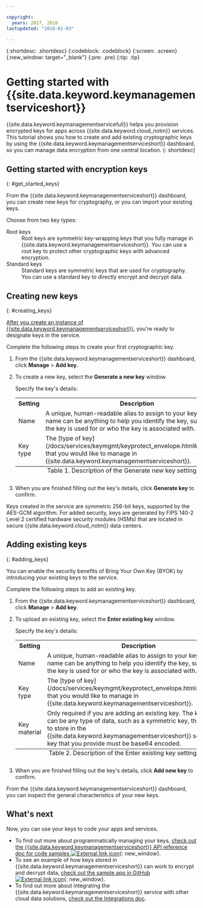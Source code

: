 ```yaml
---

copyright:
  years: 2017, 2018
lastupdated: "2018-01-03"

---
```


{:shortdesc: .shortdesc}
{:codeblock: .codeblock}
{:screen: .screen}
{:new_window: target="_blank"}
{:pre: .pre}
{:tip: .tip}

# Getting started with {{site.data.keyword.keymanagementserviceshort}}

{{site.data.keyword.keymanagementservicefull}} helps you provision encrypted keys for apps across {{site.data.keyword.cloud_notm}} services. This tutorial shows you how to create and add existing cryptographic keys by using the {{site.data.keyword.keymanagementserviceshort}} dashboard, so you can manage data encryption from one central location.
{: shortdesc}

## Getting started with encryption keys
{: #get_started_keys}

From the {{site.data.keyword.keymanagementserviceshort}} dashboard, you can create new keys for cryptography, or you can import your existing keys. 

Choose from two key types:

<dl>
  <dt>Root keys</dt>
    <dd>Root keys are symmetric key-wrapping keys that you fully manage in {{site.data.keyword.keymanagementserviceshort}}. You can use a root key to protect other cryptographic keys with advanced encryption.</dd>
  <dt>Standard keys</dt>
    <dd>Standard keys are symmetric keys that are used for cryptography. You can use a standard key to directly encrypt and decrypt data.</dd>
</dl>

## Creating new keys
{: #creating_keys}

[After you create an instance of {{site.data.keyword.keymanagementserviceshort}}](https://console.ng.bluemix.net/catalog/services/key-protect/?taxonomyNavigation=apps), you're ready to designate keys in the service. 

Complete the following steps to create your first cryptographic key. 

1. From the {{site.data.keyword.keymanagementserviceshort}} dashboard, click **Manage** &gt; **Add key**.
2. To create a new key, select the **Generate a new key** window.

    Specify the key's details:

    <table>
      <tr>
        <th>Setting</th>
        <th>Description</th>
      </tr>
      <tr>
        <td>Name</td>
        <td>A unique, human-readable alias to assign to your key. The name can be anything to help you identify the key, such as what the key is used for or who the key is associated with.</td>
      </tr>
      <tr>
        <td>Key type</td>
        <td>The [type of key](/docs/services/keymgmt/keyprotect_envelope.html#key_types) that you would like to manage in {{site.data.keyword.keymanagementserviceshort}}.</td>
      </tr>
      <caption style="caption-side:bottom;">Table 1. Description of the Generate new key settings</caption>
    </table>

3. When you are finished filling out the key's details, click **Generate key** to confirm. 

Keys created in the service are symmetric 256-bit keys, supported by the AES-GCM algorithm. For added security, keys are generated by FIPS 140-2 Level 2 certified hardware security modules (HSMs) that are located in secure {{site.data.keyword.cloud_notm}} data centers. 

## Adding existing keys
{: #adding_keys}

You can enable the security benefits of Bring Your Own Key (BYOK) by introducing your existing keys to the service. 

Complete the following steps to add an existing key.

1. From the {{site.data.keyword.keymanagementserviceshort}} dashboard, click **Manage** &gt; **Add key**.
2. To upload an existing key, select the **Enter existing key** window.

    Specify the key's details:

    <table>
      <tr>
        <th>Setting</th>
        <th>Description</th>
      </tr>
      <tr>
        <td>Name</td>
        <td>A unique, human-readable alias to assign to your key. The name can be anything to help you identify the key, such as what the key is used for or who the key is associated with.</td>
      </tr>
      <tr>
        <td>Key type</td>
        <td>The [type of key](/docs/services/keymgmt/keyprotect_envelope.html#key_types) that you would like to manage in {{site.data.keyword.keymanagementserviceshort}}.</td>
      </tr>
      <tr>
        <td>Key material</td>
        <td>Only required if you are adding an existing key. The key material can be any type of data, such as a symmetric key, that you want to store in the {{site.data.keyword.keymanagementserviceshort}} service. The key that you provide must be base64 encoded.</td>
      </tr>
      <caption style="caption-side:bottom;">Table 2. Description of the Enter existing key settings</caption>
    </table>

3. When you are finished filling out the key's details, click **Add new key** to confirm. 

From the {{site.data.keyword.keymanagementserviceshort}} dashboard, you can inspect the general characteristics of your new keys. 

## What's next

Now, you can use your keys to code your apps and services.

- To find out more about programmatically managing your keys, [check out the {{site.data.keyword.keymanagementserviceshort}} API reference doc for code samples ![External link icon](../../icons/launch-glyph.svg "External link icon")](https://console.ng.bluemix.net/apidocs/639){: new_window}.
- To see an example of how keys stored in {{site.data.keyword.keymanagementserviceshort}} can work to encrypt and decrypt data, [check out the sample app in GitHub ![External link icon](../../icons/launch-glyph.svg "External link icon")](https://github.com/IBM-Bluemix/key-protect-helloworld-python){: new_window}.
- To find out more about integrating the {{site.data.keyword.keymanagementserviceshort}} service with other cloud data solutions, [check out the Integrations doc](/docs/services/keymgmt/keyprotect_integration.html).